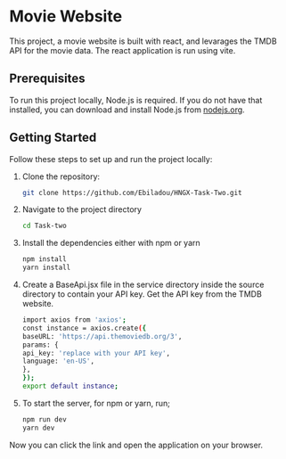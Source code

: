 # Movie Website

This project, a movie website is built with react, and levarages the TMDB API for the movie data. The react application is run using vite.

## Prerequisites

To run this project locally, Node.js is required. If you do not have that installed, you can download and install Node.js from [nodejs.org](https://nodejs.org/).

## Getting Started

Follow these steps to set up and run the project locally:

1. Clone the repository:

   ```bash
   git clone https://github.com/Ebiladou/HNGX-Task-Two.git

2. Navigate to the project directory

   ```bash
   cd Task-two

3. Install the dependencies either with npm or yarn

    ```bash
    npm install 
    yarn install

4. Create a BaseApi.jsx file in the service directory inside the source directory to contain your API key. Get the API key from the TMDB website.

    ```bash
    import axios from 'axios';
    const instance = axios.create({
    baseURL: 'https://api.themoviedb.org/3',
    params: {
    api_key: 'replace with your API key', 
    language: 'en-US',
    },
    });
    export default instance;

4. To start the server, for npm or yarn, run;

    ```bash
    npm run dev
    yarn dev

Now you can click the link and open the application on your browser.